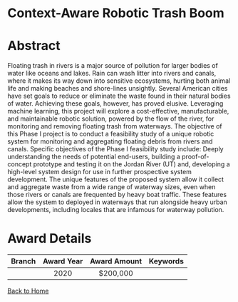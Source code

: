 
Context-Aware Robotic Trash Boom
================================

# Abstract


Floating trash in rivers is a major source of pollution for larger bodies of water like oceans and lakes. Rain can wash litter into rivers and canals, where it makes its way down into sensitive ecosystems, hurting both animal life and making beaches and shore-lines unsightly. Several American cities have set goals to reduce or eliminate the waste found in their natural bodies of water. Achieving these goals, however, has proved elusive. Leveraging machine learning, this project will explore a cost-effective, manufacturable, and maintainable robotic solution, powered by the flow of the river, for monitoring and removing floating trash from waterways. The objective of this Phase I project is to conduct a feasibility study of a unique robotic system for monitoring and aggregating floating debris from rivers and canals. Specific objectives of the Phase I feasibility study include: Deeply understanding the needs of potential end-users, building a proof-of-concept prototype and testing it on the Jordan River (UT) and, developing a high-level system design for use in further prospective system development. The unique features of the proposed system allow it collect and aggregate waste from a wide range of waterway sizes, even when those rivers or canals are frequented by heavy boat traffic. These features allow the system to deployed in waterways that run alongside heavy urban developments, including locales that are infamous for waterway pollution.  

# Award Details

|Branch|Award Year|Award Amount|Keywords|
| :---: | :---: | :---: | :---: |
||2020|$200,000||
  
  


[Back to Home](https://github.com/chrischow/dod_sbir_awards/Reports/JT/#26)